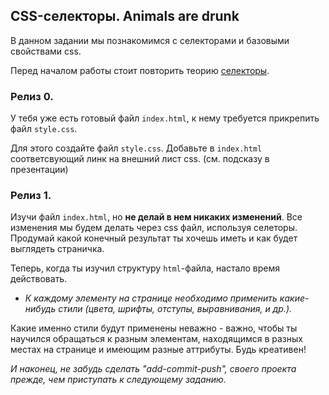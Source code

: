 ## CSS-селекторы. Animals are drunk

В данном задании мы познакомимся с селекторами и базовыми свойствами css.  

Перед началом работы стоит повторить теорию [селекторы](/ccs.pdf).

### Релиз 0.

У тебя уже есть готовый файл `index.html`, к нему требуется прикрепить файл `style.css`.  

Для этого создайте файл `style.css`. Добавьте в `index.html` соответсвующий линк на внешний лист css. (см. подсказу в презентации)



### Релиз 1.
Изучи файл `index.html`, но **не делай в нем никаких изменений**. Все изменения мы будем делать через css файл, используя селеторы.
Продумай какой конечный результат ты хочешь иметь и как будет выглядеть страничка.

Теперь, когда ты изучил структуру `html`-файла, настало время действовать. 

- _К каждому элементу на странице необходимо применить какие-нибудь стили (цвета, шрифты, отступы, выравнивания, и др.)._

Какие именно стили будут применены неважно - важно, чтобы ты научился обращаться к разным элементам, находящимся в разных местах на странице и имеющим разные аттрибуты. Будь креативен!

_И наконец, не забудь сделать "add-commit-push", своего проекта прежде, чем приступать к следующему заданию._
